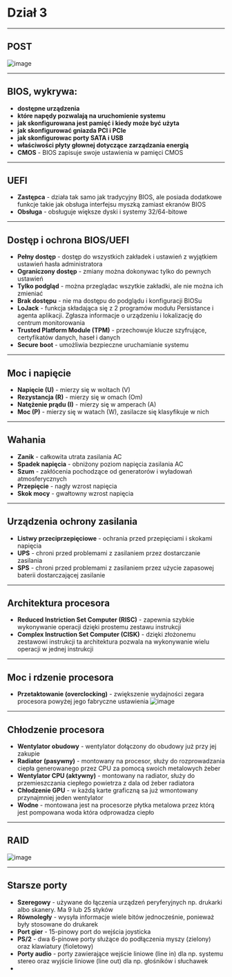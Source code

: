 # Dział 3
___
## POST
![image](https://github.com/user-attachments/assets/7e390b54-f5ec-4b79-9963-ffbce8bcfb94)
___
## BIOS, wykrywa:
- **dostępne urządzenia**
- **które napędy pozwalają na uruchomienie systemu**
- **jak skonfigurowana jest pamięć i kiedy może być użyta**
- **jak skonfigurować gniazda PCI i PCIe**
- **jak skonfigurowac porty SATA i USB**
- **właściwości płyty głownej dotyczące zarządzania energią**
- **CMOS** - BIOS zapisuje swoje ustawienia w pamięci CMOS
___
## UEFI
- **Zastępca** - działa tak samo jak tradycyjny BIOS, ale posiada dodatkowe funkcje takie jak obsługa interfejsu myszką zamiast ekranów BIOS
- **Obsługa** - obsługuje większe dyski i systemy 32/64-bitowe
___
## Dostęp i ochrona BIOS/UEFI
- **Pełny dostęp** - dostęp do wszystkich zakładek i ustawień z wyjątkiem ustawień hasła administratora
- **Ograniczony dostęp** - zmiany można dokonywac tylko do pewnych ustawień
- **Tylko podgląd** - można przeglądac wszytkie zakładki, ale nie można ich zmieniać
- **Brak dostępu** - nie ma dostępu do podglądu i konfiguracji BIOSu
- **LoJack** - funkcja składająca się z 2 programów modułu Persistance i agenta aplikacji. Zgłasza informacje o urządzeniu i lokalizację do centrum monitorowania
- **Trusted Platform Module (TPM)** - przechowuje klucze szyfrujące, certyfikatów danych, haseł i danych
- **Secure boot** - umożliwia bezpieczne uruchamianie systemu
___
## Moc i napięcie
- **Napięcie (U)** - mierzy się w woltach (V)
- **Rezystancja (R)** - mierzy się w omach (Om)
- **Natężenie prądu (I)** - mierzy się w amperach (A)
- **Moc (P)** - mierzy się w watach (W), zasilacze się klasyfikuje w nich
___
## Wahania
- **Zanik** - całkowita utrata zasilania AC
- **Spadek napięcia** - obniżony poziom napięcia zasilania AC
- **Szum** - zakłócenia pochodzące od generatorów i wyładowań atmosferycznych
- **Przepięcie** - nagły wzrost napięcia
- **Skok mocy** - gwałtowny wzrost napięcia
___
## Urządzenia ochrony zasilania
- **Listwy przeciprzepięciowe** - ochrania przed przepięciami i skokami napięcia
- **UPS** - chroni przed problemami z zasilaniem przez dostarczanie zasilania
- **SPS** - chroni przed problemami z zasilaniem przez użycie zapasowej baterii dostarczającej zasilanie
___
## Architektura procesora
- **Reduced Instriction Set Computer (RISC)** - zapewnia szybkie wykonywanie operacji dzięki prostemu zestawu instrukcji
- **Complex Instruction Set Computer (CISK)** - dzięki złożonemu zestawowi instrukcji ta architektura pozwala na wykonywanie wielu operacji w jednej instrukcji
___
## Moc i rdzenie procesora
- **Przetaktowanie (overclocking)** - zwiększenie wydajności zegara procesora powyżej jego fabryczne ustawienia
![image](https://github.com/user-attachments/assets/85458bae-10c1-4dbe-8272-7331dfb8adc6)
___
## Chłodzenie procesora
- **Wentylator obudowy** - wentylator dołączony do obudowy już przy jej zakupie
- **Radiator (pasywny)** - montowany na procesor, służy do rozprowadzania ciepła generowanego przez CPU za pomocą swoich metalowych żeber
- **Wentylator CPU (aktywny)** - montowany na radiator, służy do przemieszczania ciepłego powietrza z dala od żeber radiatora
- **Chłodzenie GPU** - w każdą karte graficzną sa już wmontowany przynajmniej jeden wentylator
- **Wodne** - montowana jest na procesorze płytka metalowa przez którą jest pompowana woda która odprowadza ciepło
___
## RAID
![image](https://github.com/user-attachments/assets/f2b8d3ce-d540-4f6d-ac80-b33d145620c6)
___
## Starsze porty
- **Szeregowy** - używane do łączenia urządzeń peryferyjnych np. drukarki albo skanery. Ma 9 lub 25 styków
- **Równoległy** - wysyła informacje wiele bitów jednocześnie, ponieważ były stosowane do drukarek
- **Port gier** - 15-pinowy port do wejścia joysticka
- **PS/2** - dwa 6-pinowe porty służące do podłączenia myszy (zielony) oraz klawiatury (fioletowy)
- **Porty audio** - porty zawierające wejście liniowe (line in) dla np. systemu stereo oraz wyjście liniowe (line out) dla np. głośników i słuchawek
- 
